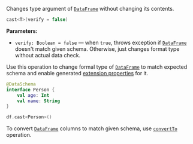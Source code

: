 [//]: # (title: cast)
<!---IMPORT org.jetbrains.kotlinx.dataframe.samples.api.Modify-->

Changes type argument of [`DataFrame`](DataFrame.md) without changing its contents.

```kotlin
cast<T>(verify = false)
```

**Parameters:**
* `verify: Boolean = false` — when `true`, throws exception if [`DataFrame`](DataFrame.md) doesn't match given schema. Otherwise, just changes format type without actual data check.

Use this operation to change formal type of [`DataFrame`](DataFrame.md) to match expected schema and enable generated [extension properties](extensionPropertiesApi.md) for it.

```kotlin
@DataSchema
interface Person {
    val age: Int
    val name: String
}

df.cast<Person>()
```

To convert [`DataFrame`](DataFrame.md) columns to match given schema, use [`convertTo`](convertTo.md) operation.
